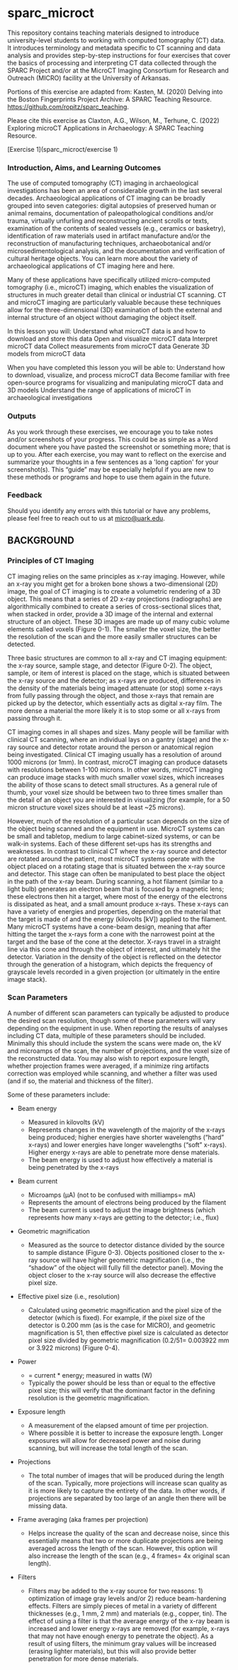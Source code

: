 # sparc_microct

This repository contains teaching materials designed to introduce university-level students to working with computed tomography (CT) data. It introduces terminology and metadata specific to CT scanning and data analysis and provides step-by-step instructions for four exercises that cover the basics of processing and interpreting CT data collected through the SPARC Project and/or at the MicroCT Imaging Consortium for Research and Outreach (MICRO) facility at the University of Arkansas. 

Portions of this exercise are adapted from: Kasten, M. (2020) Delving into the Boston Fingerprints Project Archive: A SPARC Teaching Resource. https://github.com/ropitz/sparc_teaching.  

Please cite this exercise as Claxton, A.G., Wilson, M., Terhune, C. (2022) Exploring microCT Applications in Archaeology: A SPARC Teaching Resource. 

[Exercise 1](sparc_microct/exercise 1)


### **Introduction, Aims, and Learning Outcomes**
The use of computed tomography (CT) imaging in archaeological investigations has been an area of considerable growth in the last several decades. Archaeological applications of CT imaging can be broadly grouped into seven categories: digital autopsies of preserved human or animal remains, documentation of paleopathological conditions and/or trauma, virtually unfurling and reconstructing ancient scrolls or texts, examination of the contents of sealed vessels (e.g., ceramics or basketry), identification of raw materials used in artifact manufacture and/or the reconstruction of manufacturing techniques, archaeobotanical and/or microsedimentological analysis, and the documentation and verification of cultural heritage objects. You can learn more about the variety of archaeological applications of CT imaging here and here. 

Many of these applications have specifically utilized micro-computed tomography (i.e., microCT) imaging, which enables the visualization of structures in much greater detail than clinical or industrial CT scanning. CT and microCT imaging are particularly valuable because these techniques allow for the three-dimensional (3D) examination of both the external and internal structure of an object without damaging the object itself. 

In this lesson you will: 
Understand what microCT data is and how to download and store this data
Open and visualize microCT data
Interpret microCT data
Collect measurements from microCT data
Generate 3D models from microCT data

When you have completed this lesson you will be able to:
Understand how to download, visualize, and process microCT data
Become familiar with free open-source programs for visualizing and manipulating microCT data and 3D models
Understand the range of applications of microCT in archaeological investigations

### **Outputs**
As you work through these exercises, we encourage you to take notes and/or screenshots of your progress. This could be as simple as a Word document where you have pasted the screenshot or something more; that is up to you. After each exercise, you may want to reflect on the exercise and summarize your thoughts in a few sentences as a 'long caption' for your screenshot(s). This “guide” may be especially helpful if you are new to these methods or programs and hope to use them again in the future. 

### **Feedback**
Should you identify any errors with this tutorial or have any problems, please feel free to reach out to us at micro@uark.edu. 

## **BACKGROUND**

### Principles of CT Imaging
CT imaging relies on the same principles as x-ray imaging. However, while an x-ray you might get for a broken bone shows a two-dimensional (2D) image, the goal of CT imaging is to create a volumetric rendering of a 3D object. This means that a series of 2D x-ray projections (radiographs) are algorithmically combined to create a series of cross-sectional slices that, when stacked in order, provide a 3D image of the internal and external structure of an object. These 3D images are made up of many cubic volume elements called voxels (Figure 0-1). The smaller the voxel size, the better the resolution of the scan and the more easily smaller structures can be detected. 

Three basic structures are common to all x-ray and CT imaging equipment: the x-ray source, sample stage, and detector (Figure 0-2).  The object, sample, or item of interest is placed on the stage, which is situated between the x-ray source and the detector; as x-rays are produced, differences in the density of the materials being imaged attenuate (or stop) some x-rays from fully passing through the object, and those x-rays that remain are picked up by the detector, which essentially acts as digital x-ray film. The more dense a material the more likely it is to stop some or all x-rays from passing through it. 

CT imaging comes in all shapes and sizes. Many people will be familiar with clinical CT scanning, where an individual lays on a gantry (stage) and the x-ray source and detector rotate around the person or anatomical region being investigated. Clinical CT imaging usually has a resolution of around 1000 microns (or 1mm). In contrast, microCT imaging can produce datasets with resolutions between 1-100 microns. In other words, microCT imaging can produce image stacks with much smaller voxel sizes, which increases the ability of those scans to detect small structures. As a general rule of thumb, your voxel size should be between two to three times smaller than the detail of an object you are interested in visualizing (for example, for a 50 micron structure voxel sizes should be at least ~25 microns). 

However, much of the resolution of a particular scan depends on the size of the object being scanned and the equipment in use. MicroCT systems can be small and tabletop, medium to large cabinet-sized systems, or can be walk-in systems. Each of these different set-ups has its strengths and weaknesses. In contrast to clinical CT where the x-ray source and detector are rotated around the patient, most microCT systems operate with the object placed on a rotating stage that is situated between the x-ray source and detector. This stage can often be manipulated to best place the object in the path of the x-ray beam. During scanning, a hot filament (similar to a light bulb) generates an electron beam that is focused by a magnetic lens; these electrons then hit a target, where most of the energy of the electrons is dissipated as heat, and a small amount produce x-rays. These x-rays can have a variety of energies and properties, depending on the material that the target is made of and the energy (kilovolts [kV]) applied to the filament. Many microCT systems have a cone-beam design, meaning that after hitting the target the x-rays form a cone with the narrowest point at the target and the base of the cone at the detector. X-rays travel in a straight line via this cone and through the object of interest, and ultimately hit the detector. Variation in the density of the object is reflected on the detector through the generation of a histogram, which depicts the frequency of grayscale levels recorded in a given projection (or ultimately in the entire image stack). 

### Scan Parameters
A number of different scan parameters can typically be adjusted to produce the desired scan resolution, though some of these parameters will vary depending on the equipment in use. When reporting the results of analyses including CT data, multiple of these parameters should be included. Minimally this should include the system the scans were made on, the kV and microamps of the scan, the number of projections, and the voxel size of the reconstructed data. You may also wish to report exposure length, whether projection frames were averaged, if a minimize ring artifacts correction was employed while scanning, and whether a filter was used (and if so, the material and thickness of the filter).  

Some of these parameters include:

* Beam energy
  * Measured in kilovolts (kV)
  * Represents changes in the wavelength of the majority of the x-rays being produced; higher energies have shorter wavelengths (“hard” x-rays) and lower energies have longer wavelengths (“soft” x-rays). Higher energy x-rays are able to penetrate more dense materials. 
  * The beam energy is used to adjust how effectively a material is being penetrated by the x-rays

* Beam current
  * Microamps (μA) (not to be confused with milliamps= mA)
  * Represents the amount of electrons being produced by the filament
  * The beam current is used to adjust the image brightness (which represents how many x-rays are getting to the detector; i.e., flux)

* Geometric magnification
  * Measured as the source to detector distance divided by the source to sample distance (Figure 0-3). Objects positioned closer to the x-ray source will have higher geometric magnification (i.e., the “shadow” of the object will fully fill the detector panel). Moving the object closer to the x-ray source will also decrease the effective pixel size. 

* Effective pixel size (i.e., resolution)
  * Calculated using geometric magnification and the pixel size of the detector (which is fixed). For example, if the pixel size of the detector is 0.200 mm (as is the case for MICRO), and geometric magnification is 51, then effective pixel size is calculated as detector pixel size divided by geometric magnification (0.2/51= 0.003922 mm or 3.922 microns) (Figure 0-4). 

* Power
  * = current * energy; measured in watts (W)
  * Typically the power should be less than or equal to the effective pixel size; this will verify that the dominant factor in the defining resolution is the geometric magnification. 

* Exposure length
  * A measurement of the elapsed amount of time per projection. 
  * Where possible it is better to increase the exposure length. Longer exposures will allow for decreased power and noise during scanning, but will increase the total length of the scan. 

* Projections
  * The total number of images that will be produced during the length of the scan. Typically, more projections will increase scan quality as it is more likely to capture the entirety of the data. In other words, if projections are separated by too large of an angle then there will be missing data. 

* Frame averaging (aka frames per projection)
  * Helps increase the quality of the scan and decrease noise, since this essentially means that two or more duplicate projections are being averaged across the length of the scan. However, this option will also increase the length of the scan (e.g., 4 frames= 4x original scan length). 

* Filters
  * Filters may be added to the x-ray source for two reasons: 1) optimization of image gray levels and/or 2) reduce beam-hardening effects. Filters are simply pieces of metal in a variety of different thicknesses (e.g., 1 mm, 2 mm) and materials (e.g., copper, tin). The effect of using a filter is that the average energy of the x-ray beam is increased and lower energy x-rays are removed (for example, x-rays that may not have enough energy to penetrate the object). As a result of using filters, the minimum gray values will be increased (erasing lighter materials), but this will also provide better penetration for more dense materials. 


